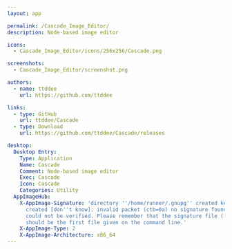 ```yaml
---
layout: app

permalink: /Cascade_Image_Editor/
description: Node-based image editor

icons:
  - Cascade_Image_Editor/icons/256x256/Cascade.png

screenshots:
  - Cascade_Image_Editor/screenshot.png

authors:
  - name: ttddee
    url: https://github.com/ttddee

links:
  - type: GitHub
    url: ttddee/Cascade
  - type: Download
    url: https://github.com/ttddee/Cascade/releases

desktop:
  Desktop Entry:
    Type: Application
    Name: Cascade
    Comment: Node-based image editor
    Exec: Cascade
    Icon: Cascade
    Categories: Utility
  AppImageHub:
    X-AppImage-Signature: 'directory ''/home/runner/.gnupg'' created keybox ''/home/runner/.gnupg/pubring.kbx''
      created [don''t know]: invalid packet (ctb=0a) no signature found the signature
      could not be verified. Please remember that the signature file (.sig or .asc)
      should be the first file given on the command line.'
    X-AppImage-Type: 2
    X-AppImage-Architecture: x86_64
---
```

